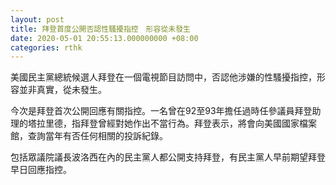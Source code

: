 ```yaml
---
layout: post
title: 拜登首度公開否認性騷擾指控　形容從未發生
date: 2020-05-01 20:55:13.000000000 +08:00
categories: rthk
---
```


美國民主黨總統候選人拜登在一個電視節目訪問中，否認他涉嫌的性騷擾指控，形容並非真實，從未發生。

今次是拜登首次公開回應有關指控。一名曾在92至93年擔任過時任參議員拜登助理的塔拉里德，指拜登曾經對她作出不當行為。拜登表示，將會向美國國家檔案館，查詢當年有否任何相關的投訴紀錄。

包括眾議院議長波洛西在內的民主黨人都公開支持拜登，有民主黨人早前期望拜登早日回應指控。
